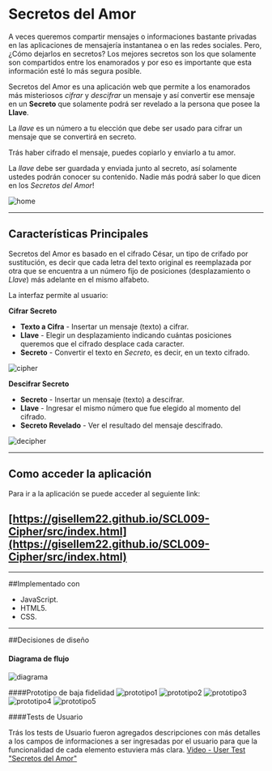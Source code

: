 # Secretos del Amor
A veces queremos compartir mensajes o informaciones bastante privadas en las aplicaciones de mensajería instantanea o en las redes sociales. Pero, ¿Cómo dejarlos en secretos? Los mejores secretos son los que solamente son compartidos entre los enamorados y por eso es importante que esta información esté lo más segura posible.

Secretos del Amor es una aplicación web que permite a los enamorados más misteriosos *cifrar* y *descifrar* un mensaje y así convertir ese mensaje en un **Secreto** que solamente podrá ser revelado a la persona que posee la **Llave**. 

La *llave* es un número a tu elección que debe ser usado para cifrar un mensaje que se convertirá en secreto.

Trás haber cifrado el mensaje, puedes copiarlo y enviarlo a tu amor.

 La *llave* debe ser guardada y enviada junto al secreto, así solamente ustedes podrán conocer su contenido. Nadie más podrá saber lo que dicen en los *Secretos del Amor*!

![home](img/home.jpg)
***
## Características Principales

Secretos del Amor es basado en el cifrado César, un tipo de crifado por sustitución, es decir que cada letra del texto original es reemplazada por otra que se encuentra a un número fijo de posiciones (desplazamiento o *Llave*) más adelante en el mismo alfabeto.

La interfaz permite al usuario:

**Cifrar Secreto**
- **Texto a Cifra** - Insertar un mensaje (texto) a cifrar.
- **Llave** - Elegir un desplazamiento indicando cuántas posiciones queremos que el cifrado desplace cada caracter.
- **Secreto** - Convertir el texto en *Secreto*, es decir, en un texto cifrado.

![cipher](img/cipher.jpg)

**Descifrar Secreto**
- **Secreto** - Insertar un mensaje (texto) a descifrar.
- **Llave** - Ingresar el mismo número que fue elegido al momento del cifrado.
- **Secreto Revelado** - Ver el resultado del mensaje descifrado.

![decipher](img/decipher.jpg)
***
## Como acceder la aplicación

Para ir a la aplicación se puede acceder al seguiente link:

[https://gisellem22.github.io/SCL009-Cipher/src/index.html](https://gisellem22.github.io/SCL009-Cipher/src/index.html)
- 
***
##Implementado con

- JavaScript.
- HTML5.
- CSS.
***
##Decisiones de diseño
#### Diagrama de flujo
![diagrama](img/diagrama.jpg)

####Prototipo de baja fidelidad
![prototipo1](img/prototipo1.jpg)
![prototipo2](img/prototipo2.jpg)
![prototipo3](img/prototipo3.jpg)
![prototipo4](img/prototipo4.jpg)
![prototipo5](img/prototipo5.jpg)

####Tests de Usuario

Trás los tests de Usuario fueron agregados descripciones con más detalles a los campos de informaciones a ser ingresadas por el usuario para que la funcionalidad de cada elemento estuviera más clara.
[Video - User Test "Secretos del Amor"](https://www.youtube.com/watch?v=uJHNdyivZ68&feature=youtu.be)
